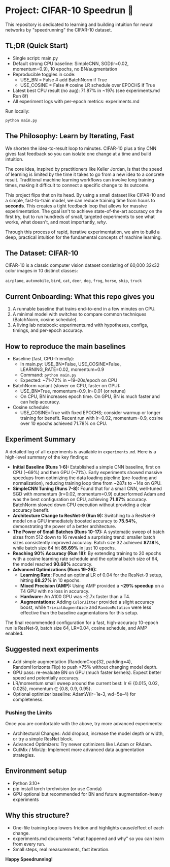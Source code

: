 # Project: CIFAR-10 Speedrun 🚀

This repository is dedicated to learning and building intuition for neural networks by "speedrunning" the CIFAR-10 dataset.

## TL;DR (Quick Start)
- Single script: main.py
- Default strong CPU baseline: SimpleCNN, SGD(lr=0.02, momentum=0.9), 10 epochs, no BN/augmentation
- Reproducible toggles in code:
  - USE_BN = False  # add BatchNorm if True
  - USE_COSINE = False  # cosine LR schedule over EPOCHS if True
- Latest best CPU result (no aug): 71.87% in ~197s (see experiments.md Run 8f)
- All experiment logs with per-epoch metrics: experiments.md

Run locally:
```
python main.py
```

## The Philosophy: Learn by Iterating, Fast

We shorten the idea-to-result loop to minutes. CIFAR-10 plus a tiny CNN gives fast feedback so you can isolate one change at a time and build intuition.

The core idea, inspired by practitioners like Keller Jordan, is that the speed of learning is limited by the time it takes to go from a new idea to a concrete result. Traditional machine learning workflows can involve long training times, making it difficult to connect a specific change to its outcome.

This project flips that on its head. By using a small dataset like CIFAR-10 and a simple, fast-to-train model, we can reduce training time from hours to **seconds**. This creates a tight feedback loop that allows for massive experimentation. The goal isn't to achieve state-of-the-art accuracy on the first try, but to run hundreds of small, targeted experiments to see what works, what doesn't, and most importantly, *why*.

Through this process of rapid, iterative experimentation, we aim to build a deep, practical intuition for the fundamental concepts of machine learning.

## The Dataset: CIFAR-10

CIFAR-10 is a classic computer vision dataset consisting of 60,000 32x32 color images in 10 distinct classes:

`airplane`, `automobile`, `bird`, `cat`, `deer`, `dog`, `frog`, `horse`, `ship`, `truck`

## Current Onboarding: What this repo gives you
1) A runnable baseline that trains end-to-end in a few minutes on CPU.
2) A minimal model with switches to compare common techniques (BatchNorm, cosine schedule).
3) A living lab notebook: experiments.md with hypotheses, configs, timings, and per-epoch accuracy.

## How to reproduce the main baselines
- Baseline (fast, CPU-friendly):
  - In main.py: USE_BN=False, USE_COSINE=False, LEARNING_RATE=0.02, momentum=0.9
  - Command: `python main.py`
  - Expected: ~71–72% in ~19–20s/epoch on CPU
- BatchNorm variant (slower on CPU, faster on GPU):
  - USE_BN=True, momentum=0.9, lr=0.01 (or retune)
  - On CPU, BN increases epoch time. On GPU, BN is much faster and can help accuracy.
- Cosine schedule:
  - USE_COSINE=True with fixed EPOCHS; consider warmup or longer training for benefit. Recent run with lr=0.02, momentum=0.9, cosine over 10 epochs achieved 71.78% on CPU.

## Experiment Summary

A detailed log of all experiments is available in `experiments.md`. Here is a high-level summary of the key findings:

*   **Initial Baseline (Runs 1-6):** Established a simple CNN baseline, first on CPU (~69%) and then GPU (~71%). Early experiments showed massive speedups from optimizing the data loading pipeline (pre-loading and normalization), reducing training loop time from ~287s to ~14s on GPU.
*   **SimpleCNN Tuning (Runs 7-8):** Found that for a small CNN, well-tuned SGD with momentum (lr=0.02, momentum=0.9) outperformed Adam and was the best configuration on CPU, achieving **71.87%** accuracy. BatchNorm slowed down CPU execution without providing a clear accuracy benefit.
*   **Architecture Change to ResNet-9 (Run 9):** Switching to a ResNet-9 model on a GPU immediately boosted accuracy to **75.54%**, demonstrating the power of a better architecture.
*   **The Power of Small Batches (Runs 10-17):** A systematic sweep of batch sizes from 512 down to 16 revealed a surprising trend: smaller batch sizes consistently improved accuracy. Batch size 32 achieved **87.18%**, while batch size 64 hit **85.69%** in just 10 epochs.
*   **Reaching 90% Accuracy (Run 18):** By extending training to 20 epochs with a cosine learning rate schedule and the optimal batch size of 64, the model reached **90.68%** accuracy.
*   **Advanced Optimizations (Runs 19-26):**
    *   **Learning Rate:** Found an optimal LR of 0.04 for the ResNet-9 setup, hitting **88.27%** in 10 epochs.
    *   **Mixed Precision (AMP):** Using AMP provided a **~29% speedup** on a T4 GPU with no loss in accuracy.
    *   **Hardware:** An A100 GPU was ~2.7x faster than a T4.
    *   **Augmentations:** Adding `ColorJitter` provided a slight accuracy boost, while `TrivialAugmentWide` and `RandomRotation` were less effective than the baseline augmentations for this setup.

The final recommended configuration for a fast, high-accuracy 10-epoch run is ResNet-9, batch size 64, LR=0.04, cosine schedule, and AMP enabled.

## Suggested next experiments
- Add simple augmentation (RandomCrop(32, padding=4), RandomHorizontalFlip) to push >75% without changing model depth.
- GPU pass: re-evaluate BN on GPU (much faster kernels). Expect better speed and potentially accuracy.
- LR/momentum small sweep around the current best: lr ∈ {0.015, 0.02, 0.025}, momentum ∈ {0.8, 0.9, 0.95}.
- Optional optimizer baseline: AdamW(lr=1e-3, wd=5e-4) for completeness.

### Pushing the Limits
Once you are comfortable with the above, try more advanced experiments:
- Architectural Changes: Add dropout, increase the model depth or width, or try a simple ResNet block.
- Advanced Optimizers: Try newer optimizers like LAdam or RAdam.
- CutMix / MixUp: Implement more advanced data augmentation strategies.

## Environment setup
- Python 3.10+
- pip install torch torchvision (or use Conda)
- GPU optional but recommended for BN and future augmentation-heavy experiments

## Why this structure?
- One-file training loop lowers friction and highlights cause/effect of each change.
- experiments.md documents “what happened and why” so you can learn from every run.
- Small steps, real measurements, fast iteration.

**Happy Speedrunning!**
